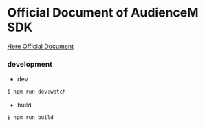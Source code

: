 # Official Document of AudienceM SDK 

[Here Official Document](https://flescompany.github.io/AudienceM-document/)

### development

* dev

```sh
$ npm run dev:watch
```

* build

```sh
$ npm run build
```